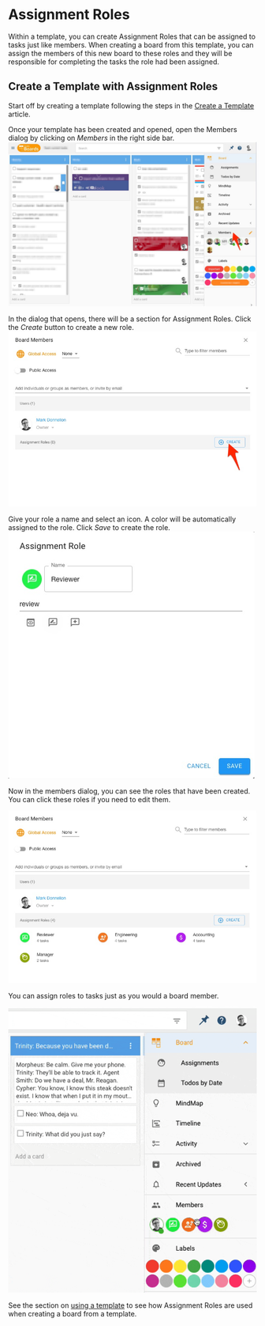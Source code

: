 # Assignment Roles

Within a template, you can create Assignment Roles that can be assigned to tasks just like members. When creating a board from this template, you can assign the members of this new board to these roles and they will be responsible for completing the tasks the role had been assigned.

## Create a Template with Assignment Roles

Start off by creating a template following the steps in the [Create a Template](../templates/creating.md#create-a-new-template-from-scratch) article.

<!-- !!! Note

    In the future, we expect to add a step during template creation where you can create assignment roles. -->

Once your template has been created and opened, open the Members dialog by clicking on _Members_ in the right side bar.
![Members in side bar](./board-members-sidebar.jpg)

In the dialog that opens, there will be a section for Assignment Roles. Click the _Create_ button to create a new role.
![Create Assignment Role](./members-create-assignment-role.jpg)

Give your role a name and select an icon. A color will be automatically assigned to the role. Click _Save_ to create the role.
![Assignment Role Dialog](./create-role.jpg)

Now in the members dialog, you can see the roles that have been created. You can click these roles if you need to edit them.

![Members Dialog with Roles](./members-with-roles.jpg)

You can assign roles to tasks just as you would a board member.

![Drag and drop to assign](./drag-and-drop.gif)

See the section on [using a template](../templates/global.md#assign-to-roles) to see how Assignment Roles are used when creating a board from a template.

